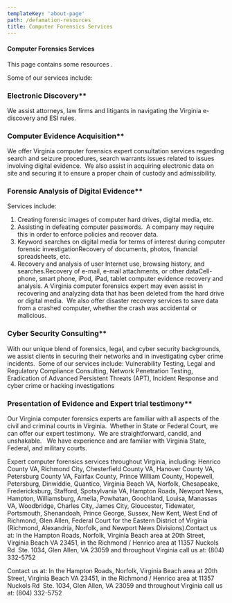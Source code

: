 ```yaml
---
templateKey: 'about-page'
path: /defamation-resources
title: Computer Forensics Services
---
```

#### Computer Forensics Services
This page contains some resources .  

Some of our services include:

### Electronic Discovery** 
We assist attorneys, law firms and litigants in navigating the Virginia e-discovery and ESI rules.

### Computer Evidence Acquisition**
We offer Virginia computer forensics expert consultation services regarding search and seizure procedures, search warrants issues related to issues involving digital evidence.  We also assist in acquiring electronic data on site and securing it to ensure a proper chain of custody and admissibility.

### Forensic Analysis of Digital Evidence**
Services include:
1. Creating forensic images of computer hard drives, digital media, etc.
2. Assisting in defeating computer passwords.  A company may require this in order to enforce policies and recover data.
3. Keyword searches on digital media for terms of interest during computer forensic investigationRecovery of documents, photos, financial spreadsheets, etc.
4. Recovery and analysis of user Internet use, browsing history, and searches.Recovery of e-mail, e-mail attachments, or other dataCell-phone, smart phone, iPod, iPad, tablet computer evidence recovery and analysis. A Virginia computer forensics expert may even assist in recovering and analyzing data that has been deleted from the hard drive or digital media.  We also offer disaster recovery services to save data from a crashed computer, whether the crash was accidental or malicious.

### Cyber Security Consulting**
With our unique blend of forensics, legal, and cyber security backgrounds, we assist clients in securing their networks and in investigating cyber crime incidents.  Some of our services include:
Vulnerability Testing, Legal and Regulatory Compliance Consulting, Network Penetration Testing, Eradication of Advanced Persistent Threats (APT), Incident Response and cyber crime or hacking investigations

### Presentation of Evidence and Expert trial testimony**
Our Virginia computer forensics experts are familiar with all aspects of the civil and criminal courts in Virginia.  Whether in State or Federal Court, we can offer our expert testimony.  We are straightforward, candid, and unshakable.   We have experience and are familiar with Virginia State, Federal, and military courts.

Expert computer forensics services throughout Virginia, including: Henrico County VA, Richmond City, Chesterfield County VA, Hanover County VA, Petersburg County VA, Fairfax County, Prince William County, Hopewell, Petersburg, Dinwiddie, Quantico, Virginia Beach VA, Norfolk, Chesapeake, Fredericksburg, Stafford, Spotsylvania VA, Hampton Roads, Newport News, Hampton, Williamsburg, Amelia, Powhatan, Goochland, Louisa, Manassas VA, Woodbridge, Charles City, James City, Gloucester, Tidewater, Portsmouth, Shenandoah, Prince George, Sussex, New Kent, West End of Richmond, Glen Allen, Federal Court for the Eastern District of Virginia (Richmond, Alexandria, Norfolk, and Newport News Divisions).Contact us at: In the Hampton Roads, Norfolk, Virginia Beach area at 20th Street, Virginia Beach VA 23451, in the Richmond / Henrico area at 11357 Nuckols Rd  Ste. 1034, Glen Allen, VA 23059 and throughout Virginia call us at: (804) 332-5752

Contact us at: In the Hampton Roads, Norfolk, Virginia Beach area at 20th Street, Virginia Beach VA 23451, in the Richmond / Henrico area at 11357 Nuckols Rd  Ste. 1034, Glen Allen, VA 23059 and throughout Virginia call us at: (804) 332-5752